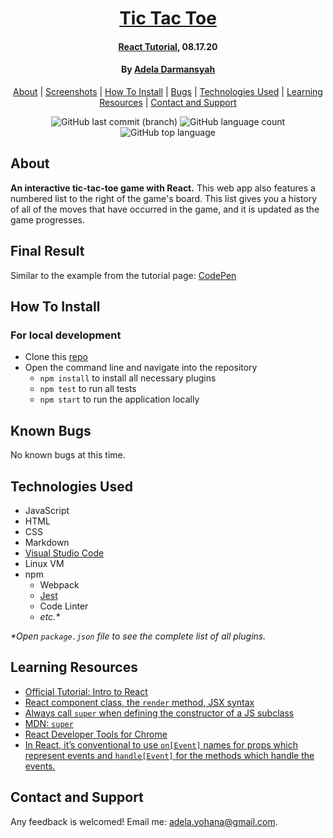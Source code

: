 <div align=center>

# [Tic Tac Toe](https://github.com/ayohana/tic-tac-toe-react.git)

#### [React Tutorial](https://reactjs.org/tutorial/tutorial.html), 08.17.20

#### By [**Adela Darmansyah**](https://github.com/ayohana/)

[About](#About) | [Screenshots](#Screenshots) | [How To Install](#How-To-Install) | [Bugs](#Known-Bugs) | [Technologies Used](#Technologies-Used) | [Learning Resources](#Learning-Resources)  | [Contact and Support](#Contact-and-Support)

![GitHub last commit (branch)](https://img.shields.io/github/last-commit/ayohana/tic-tac-toe-react/master?color=%23DE98B2&style=for-the-badge) ![GitHub language count](https://img.shields.io/github/languages/count/ayohana/tic-tac-toe-react?color=%23DE98B2&style=for-the-badge) ![GitHub top language](https://img.shields.io/github/languages/top/ayohana/tic-tac-toe-react?color=%23DE98B2&style=for-the-badge)

</div>

## About

**An interactive tic-tac-toe game with React.** This web app also features a numbered list to the right of the game's board. This list gives you a history of all of the moves that have occurred in the game, and it is updated as the game progresses.

## Final Result

Similar to the example from the tutorial page: [CodePen](https://codepen.io/gaearon/pen/gWWZgR?editors=0010)

## How To Install

### For local development

* Clone this [repo](https://github.com/ayohana/tic-tac-toe-react.git)
* Open the command line and navigate into the repository
    * `npm install` to install all necessary plugins
    * `npm test` to run all tests
    * `npm start` to run the application locally

## Known Bugs

No known bugs at this time.

## Technologies Used

* JavaScript
* HTML
* CSS
* Markdown
* [Visual Studio Code](https://code.visualstudio.com/)
* Linux VM
* npm
    * Webpack
    * [Jest](https://jestjs.io/docs/en/api)
    * Code Linter
    * _etc.*_

_*Open `package.json` file to see the complete list of all plugins._

## Learning Resources

* [Official Tutorial: Intro to React](https://reactjs.org/tutorial/tutorial.html)
* [React component class, the `render` method, JSX syntax](https://reactjs.org/tutorial/tutorial.html#what-is-react)
* [Always call `super` when defining the constructor of a JS subclass](https://reactjs.org/tutorial/tutorial.html#what-is-react)
* [MDN: `super`](https://developer.mozilla.org/en-US/docs/Web/JavaScript/Reference/Operators/super)
* [React Developer Tools for Chrome](https://chrome.google.com/webstore/detail/react-developer-tools/fmkadmapgofadopljbjfkapdkoienihi?hl=en)
* [In React, it’s conventional to use `on[Event]` names for props which represent events and `handle[Event]` for the methods which handle the events.](https://reactjs.org/tutorial/tutorial.html#lifting-state-up)

## Contact and Support

Any feedback is welcomed! Email me: [adela.yohana@gmail.com](mailto:adela.yohana@gmail.com).
